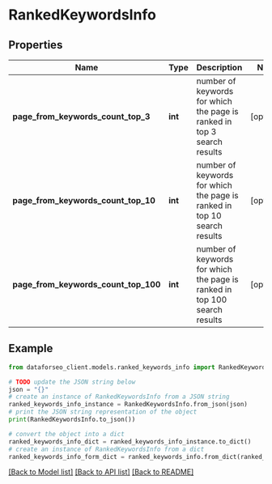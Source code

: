 # RankedKeywordsInfo


## Properties

Name | Type | Description | Notes
------------ | ------------- | ------------- | -------------
**page_from_keywords_count_top_3** | **int** | number of keywords for which the page is ranked in top 3 search results | [optional] 
**page_from_keywords_count_top_10** | **int** | number of keywords for which the page is ranked in top 10 search results | [optional] 
**page_from_keywords_count_top_100** | **int** | number of keywords for which the page is ranked in top 100 search results | [optional] 

## Example

```python
from dataforseo_client.models.ranked_keywords_info import RankedKeywordsInfo

# TODO update the JSON string below
json = "{}"
# create an instance of RankedKeywordsInfo from a JSON string
ranked_keywords_info_instance = RankedKeywordsInfo.from_json(json)
# print the JSON string representation of the object
print(RankedKeywordsInfo.to_json())

# convert the object into a dict
ranked_keywords_info_dict = ranked_keywords_info_instance.to_dict()
# create an instance of RankedKeywordsInfo from a dict
ranked_keywords_info_form_dict = ranked_keywords_info.from_dict(ranked_keywords_info_dict)
```
[[Back to Model list]](../README.md#documentation-for-models) [[Back to API list]](../README.md#documentation-for-api-endpoints) [[Back to README]](../README.md)


